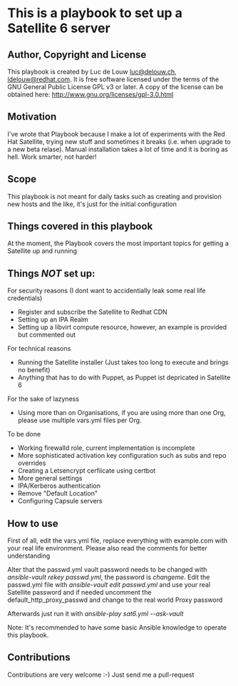 # This is a playbook to set up a Satellite 6 server

## Author, Copyright and License
This playbook is created by Luc de Louw <luc@delouw.ch>, <ldelouw@redhat.com>. It is free software licensed under the terms of the GNU General Public License GPL v3 or later. A copy of the license can be obtained here: http://www.gnu.org/licenses/gpl-3.0.html

## Motivation
I've wrote that Playbook because I make a lot of experiments with the Red Hat Satellite, trying new stuff and 
sometimes it breaks (i.e. when upgrade to a new beta relase). Manual installation takes a lot of time and it is boring as hell. Work smarter, not harder!

## Scope
This playbook is not meant for daily tasks such as creating and provision new hosts and the like,
it's just for the initial configuration

## Things covered in this playbook
At the moment, the Playbook covers the most important topics for getting a Satellite up and running


## Things *NOT* set up:

For security reasons (I dont want to accidentially leak some real life credentials)
* Register and subscribe the Satellite to Redhat CDN
* Setting up an IPA Realm
* Setting up a libvirt compute resource, however, an example is provided but commented out

For technical reasons
* Running the Satellite installer (Just takes too long to execute and brings no benefit)
* Anything that has to do with Puppet, as Puppet ist depricated in Satellite 6

For the sake of lazyness
* Using more than on Organisations, if you are using more than one Org, please use
  multiple vars.yml files per Org.

To be done
* Working firewalld role, current implementation is incomplete
* More sophisticated activation key configuration such as subs and repo overrides
* Creating a Letsencrypt cerfiicate using certbot
* More general settings
* IPA/Kerberos authentication
* Remove "Default Location"
* Configuring Capsule servers

## How to use
First of all, edit the vars.yml file, replace everything with example.com 
with your real life environment. Please also read the comments for better understanding

Alter that the passwd.yml vault password needs to be changed with *ansible-vault rekey passwd.yml*, the password is *changeme*. Edit the passwd.yml file with *ansible-vault edit passwd.yml* and use your real Satellite password and if needed uncomment the default_http_proxy_passwd and change to the real world Proxy password

Afterwards just run it with *ansible-play sat6.yml --ask-vault*

Note: It's recommended to have some basic Ansible knowledge to operate this playbook.



## Contributions
Contributions are very welcome :-) Just send me a pull-request

